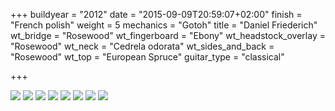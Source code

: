 +++
buildyear = "2012"
date = "2015-09-09T20:59:07+02:00"
finish = "French polish"
weight = 5
mechanics = "Gotoh"
title = "Daniel Friederich"
wt_bridge = "Rosewood"
wt_fingerboard = "Ebony"
wt_headstock_overlay = "Rosewood"
wt_neck = "Cedrela odorata"
wt_sides_and_back = "Rosewood"
wt_top = "European Spruce"
guitar_type = "classical"

+++

![](/img/guitar/friederich/guitars_011.jpg)
![](/img/guitar/friederich/guitars_012.jpg)
![](/img/guitar/friederich/guitars_017.jpg)
![](/img/guitar/friederich/guitars_028.jpg)
![](/img/guitar/friederich/guitars_035.jpg)
![](/img/guitar/friederich/guitars_043.jpg)
![](/img/guitar/friederich/guitars_044.jpg)
![](/img/guitar/friederich/guitars_045.jpg)